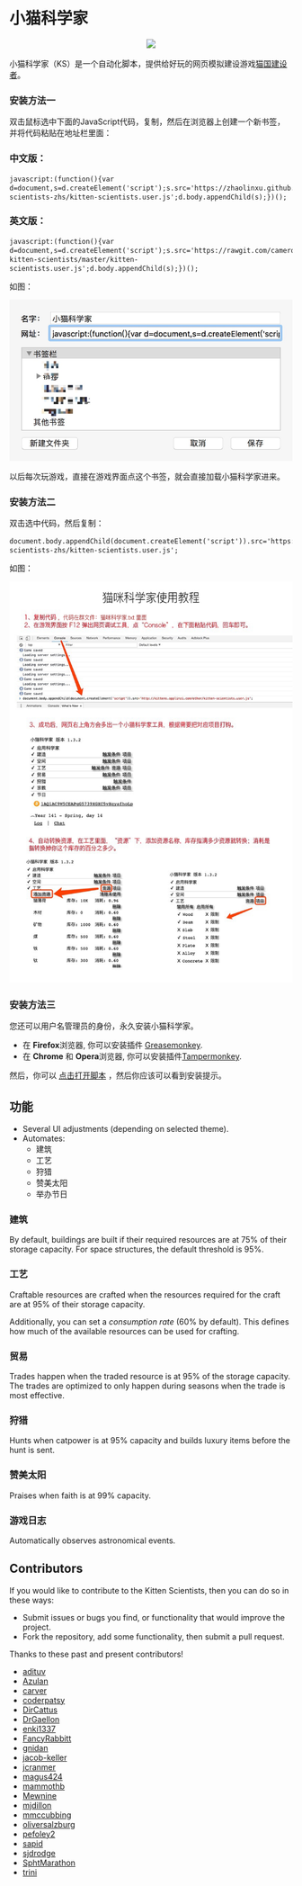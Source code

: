 # 小猫科学家

<p align="center"><img src="https://i.imgur.com/AWHGIGH.jpg" /></p>


小猫科学家（KS）是一个自动化脚本，提供给好玩的网页模拟建设游戏[猫国建设者](https://zhaolinxu.github.io/cat-zh/)。

### 安装方法一

双击鼠标选中下面的JavaScript代码，复制，然后在浏览器上创建一个新书签，并将代码粘贴在地址栏里面：

### 中文版：

    javascript:(function(){var d=document,s=d.createElement('script');s.src='https://zhaolinxu.github.io/kitten-scientists-zhs/kitten-scientists.user.js';d.body.appendChild(s);})();

### 英文版：

    javascript:(function(){var d=document,s=d.createElement('script');s.src='https://rawgit.com/cameroncondry/cbc-kitten-scientists/master/kitten-scientists.user.js';d.body.appendChild(s);})();

如图：

<img src="help.png" alt="" />

以后每次玩游戏，直接在游戏界面点这个书签，就会直接加载小猫科学家进来。

### 安装方法二

双击选中代码，然后复制：

    document.body.appendChild(document.createElement('script')).src='https://zhaolinxu.github.io/kitten-scientists-zhs/kitten-scientists.user.js';

如图：

<img src="help2.jpg" alt="F12大法截图" />

### 安装方法三

您还可以用户名管理员的身份，永久安装小猫科学家。

- 在 **Firefox**浏览器, 你可以安装插件 [Greasemonkey](https://addons.mozilla.org/en-US/firefox/addon/greasemonkey/).
- 在 **Chrome** 和 **Opera**浏览器, 你可以安装插件[Tampermonkey](https://chrome.google.com/webstore/detail/tampermonkey/dhdgffkkebhmkfjojejmpbldmpobfkfo).

然后，你可以 [点击打开脚本](https://zhaolinxu.github.io/kitten-scientists-zhs/kitten-scientists.user.js) ，然后你应该可以看到安装提示。 

## 功能

- Several UI adjustments (depending on selected theme).
- Automates:
    - 建筑
    - 工艺
    - 狩猎
    - 赞美太阳
    - 举办节日

### 建筑

By default, buildings are built if their required resources are at 75% of their storage capacity. For space structures,
the default threshold is 95%.

### 工艺

Craftable resources are crafted when the resources required for the craft are at 95% of their storage capacity.
 
Additionally, you can set a *consumption rate* (60% by default). This defines how much of the available resources can be
used for crafting.

### 贸易

Trades happen when the traded resource is at 95% of the storage capacity. The trades are optimized to only happen during
seasons when the trade is most effective.

### 狩猎

Hunts when catpower is at 95% capacity and builds luxury items before the hunt is sent.

### 赞美太阳

Praises when faith is at 99% capacity.

### 游戏日志

Automatically observes astronomical events.

## Contributors

If you would like to contribute to the Kitten Scientists, then you can do so in these ways:

- Submit issues or bugs you find, or functionality that would improve the project.
- Fork the repository, add some functionality, then submit a pull request.

Thanks to these past and present contributors!

- [adituv](https://github.com/adituv)
- [Azulan](https://www.reddit.com/user/Azulan)
- [carver](https://github.com/carver)
- [coderpatsy](https://github.com/coderpatsy)
- [DirCattus](https://www.reddit.com/user/DirCattus)
- [DrGaellon](https://github.com/DrGaellon)
- [enki1337](https://github.com/enki1337)
- [FancyRabbitt](https://www.reddit.com/user/FancyRabbitt)
- [gnidan](https://github.com/gnidan)
- [jacob-keller](https://github.com/jacob-keller)
- [jcranmer](https://github.com/jcranmer)
- [magus424](https://github.com/magus424)
- [mammothb](https://github.com/mammothb)
- [Mewnine](https://www.reddit.com/user/Mewnine)
- [mjdillon](https://github.com/mjdillon)
- [mmccubbing](https://github.com/mmccubbing)
- [oliversalzburg](https://github.com/oliversalzburg)
- [pefoley2](https://www.reddit.com/user/pefoley2)
- [sapid](https://github.com/sapid)
- [sjdrodge](https://github.com/sjdrodge)
- [SphtMarathon](https://www.reddit.com/user/SphtMarathon)
- [trini](https://github.com/trini)
